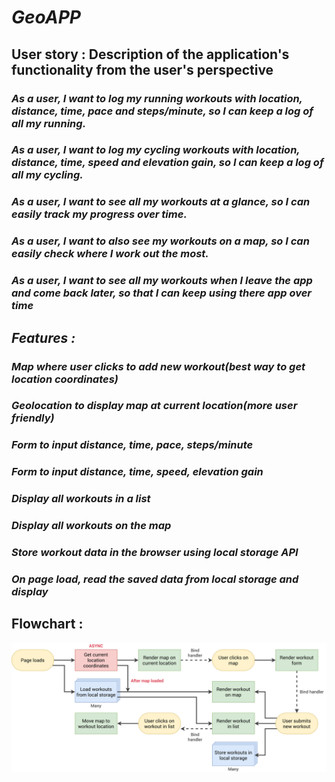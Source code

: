 # *GeoAPP*

## **User story : Description of the application's functionality from the user's perspective**

### *As a user, I want to **log my running workouts with location, distance, time, pace and steps/minute**, so I can keep a log of all my running.*

### *As a user, I want to **log my cycling workouts with location, distance, time, speed and elevation gain**, so I can keep a log of all my cycling.*

### *As a user, I want to **see all my workouts at a glance**, so I can easily track my progress over time.*

### *As a user, I want to **also see my workouts on a map**, so I can easily check where I work out the most.*

### *As a user, I want to **see all my workouts when I leave the app and come back later**, so that I can keep using there app over time*

## *Features :*

### *Map where user clicks to add new workout(best way to get location coordinates)*

### *Geolocation to display map at current location(more user friendly)*

### *Form to input distance, time, pace, steps/minute*

### *Form to input distance, time, speed, elevation gain*

### *Display all workouts in a list*

### *Display all workouts on the map*

### *Store workout data in the browser using local storage API*

### *On page load, read the saved data from local storage and display*

## **Flowchart :**

![Flowchart Diagram](./App-flowchart.png)

